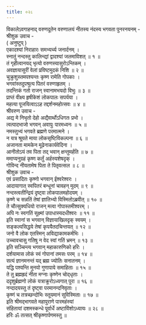 ```yaml
---
title: ०२८
---
```

विकालेऽवगाहनाद् वरुणदूतेन वरुणालयं नीतस्य नंदस्य भगवता पुनरनयनम् -  
श्रीशुक उवाच -  
( अनुष्टुप् )  
एकादश्यां निराहारः समभ्यर्च्य जनार्दनम् ।  
स्नातुं नन्दस्तु कालिन्द्यां द्वादश्यां जलमाविशत् ॥ १ ॥  
तं गृहीत्वानयद् भृत्यो वरुणस्यासुरोऽन्तिकम् ।  
अवज्ञायासुरीं वेलां प्रविष्टमुदकं निशि ॥ २ ॥  
चुक्रुशुस्तमपश्यन्तः कृष्ण रामेति गोपकाः ।  
भगवांस्तदुपश्रुत्य पितरं वरुणाहृतम् ।  
तदन्तिकं गतो राजन् स्वानामभयदो विभुः ॥ ३ ॥  
प्राप्तं वीक्ष्य हृषीकेशं लोकपालः सपर्यया ।  
महत्या पूजयित्वाऽऽह तद्दर्शनमहोत्सवः ॥ ४ ॥  
श्रीवरुण उवाच -  
अद्य मे निभृतो देहो अद्यैवार्थोऽधिगतः प्रभो ।  
त्वत्पादभाजो भगवन् अवापुः पारमध्वनः ॥ ५ ॥  
नमस्तुभ्यं भगवते ब्रह्मणे परमात्मने ।  
न यत्र श्रूयते माया लोकसृष्टिविकल्पना ॥ ६ ॥  
अजानता मामकेन मूढेनाकार्यवेदिना ।  
आनीतोऽयं तव पिता तद् भवान् क्षन्तुमर्हति ॥ ७ ॥  
ममाप्यनुग्रहं कृष्ण कर्तुं अर्हस्यशेषदृक् ।  
गोविन्द नीयतामेष पिता ते पितृवत्सल ॥ ८ ॥  
श्रीशुक उवाच -  
एवं प्रसादितः कृष्णो भगवान् ईश्वरेश्वरः ।  
आदायागात् स्वपितरं बन्धूनां चावहन् मुदम् ॥ ९ ॥  
नन्दस्त्वतीन्द्रियं दृष्ट्वा लोकपालमहोदयम् ।  
कृष्णे च सन्नतिं तेषां ज्ञातिभ्यो विस्मितोऽब्रवीत् ॥ १० ॥  
ते चौत्सुक्यधियो राजन् मत्वा गोपास्तमीश्वरम् ।  
अपि नः स्वगतिं सूक्ष्मां उपाधास्यदधीश्वरः ॥ ११ ॥  
इति स्वानां स भगवान् विज्ञायाखिलदृक् स्वयम् ।  
सङ्‌कल्पसिद्धये तेषां कृपयैतदचिन्तयत् ॥ १२ ॥  
जनो वै लोक एतस्मिन् अविद्याकामकर्मभिः ।  
उच्चावचासु गतिषु न वेद स्वां गतिं भ्रमन् ॥ १३ ॥  
इति सञ्चिन्त्य भगवान् महाकारुणिको हरिः ।  
दर्शयामास लोकं स्वं गोपानां तमसः परम् ॥ १४ ॥  
सत्यं ज्ञानमनन्तं यद् ब्रह्म ज्योतिः सनातनम् ।  
यद्धि पश्यन्ति मुनयो गुणापाये समाहिताः ॥ १५ ॥  
ते तु ब्रह्मह्रदं नीता मग्नाः कृष्णेन चोद्‌धृताः ।  
ददृशुर्ब्रह्मणो लोकं यत्राक्रूरोऽध्यगात् पुरा ॥ १६ ॥  
नन्दादयस्तु तं दृष्ट्वा परमानन्दनिवृताः ।  
कृष्णं च तत्रच्छन्दोभिः स्तूयमानं सुविस्मिताः ॥ १७ ॥  
इति श्रीमद्भागवते महापुराणे पारमहंस्यां  
संहितायां दशमस्कन्धे पूर्वार्धे अष्टाविंशोऽध्यायः ॥ २८ ॥  
हरिः ॐ तत्सत् श्रीकृष्णार्पणमस्तु ॥